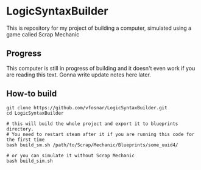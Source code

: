 # LogicSyntaxBuilder
 This is repository for my project of building a computer, simulated using a game called Scrap Mechanic
## Progress
 This computer is still in progress of building and it doesn't even work if you are reading this text. Gonna write update notes here later.
## How-to build
    git clone https://github.com/vfosnar/LogicSyntaxBuilder.git
    cd LogicSyntaxBuilder
    
    # this will build the whole project and export it to blueprints directory.
    # You need to restart steam after it if you are running this code for the first time
    bash build_sm.sh /path/to/Scrap/Mechanic/Blueprints/some_uuid4/

    # or you can simulate it without Scrap Mechanic
    bash build_sim.sh
